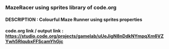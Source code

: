 ### MazeRacer using sprites library of code.org
#### DESCRIPTION : Colourful Maze Runner using sprites properties

#### code.org link / output link : https://studio.code.org/projects/gamelab/uUeJigN8nDdkNYmpqXm6VZYwh5RlqubxFFScamYhGjc
